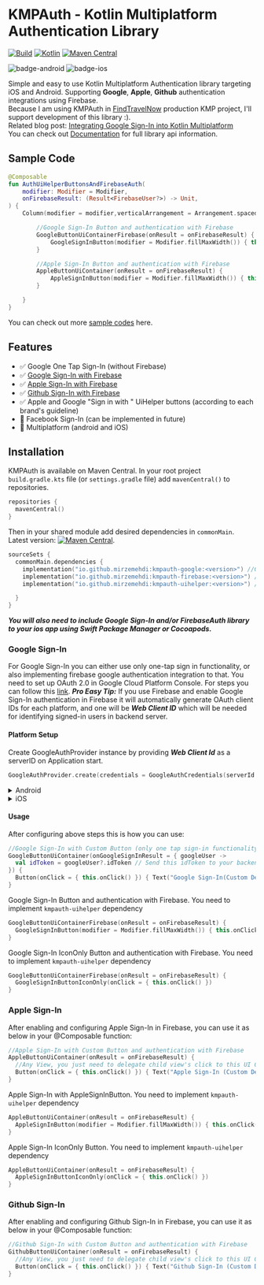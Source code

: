 # KMPAuth - Kotlin Multiplatform Authentication Library
[![Build](https://github.com/mirzemehdi/KMPAuth/actions/workflows/build_and_publish.yml/badge.svg)](https://github.com/mirzemehdi/KMPAuth/actions/workflows/build_and_publish.yml)
[![Kotlin](https://img.shields.io/badge/Kotlin-1.9.21-blue.svg?style=flat&logo=kotlin)](https://kotlinlang.org)
[![Maven Central](https://img.shields.io/maven-central/v/io.github.mirzemehdi/kmpauth-google?color=blue)](https://search.maven.org/search?q=g:io.github.mirzemehdi+kmpauth)

![badge-android](http://img.shields.io/badge/platform-android-6EDB8D.svg?style=flat)
![badge-ios](http://img.shields.io/badge/platform-ios-CDCDCD.svg?style=flat)

Simple and easy to use Kotlin Multiplatform Authentication library targeting iOS and Android. Supporting **Google**, **Apple**, **Github** authentication integrations using Firebase.   
Because I am using KMPAuth in [FindTravelNow](https://github.com/mirzemehdi/FindTravelNow-KMM/) production KMP project, I'll support development of this library :).   
Related blog post: [Integrating Google Sign-In into Kotlin Multiplatform](https://proandroiddev.com/integrating-google-sign-in-into-kotlin-multiplatform-8381c189a891)  
You can check out [Documentation](https://mirzemehdi.github.io/KMPAuth) for full library api information.

## Sample Code
```kotlin
@Composable
fun AuthUiHelperButtonsAndFirebaseAuth(
    modifier: Modifier = Modifier,
    onFirebaseResult: (Result<FirebaseUser?>) -> Unit,
) {
    Column(modifier = modifier,verticalArrangement = Arrangement.spacedBy(10.dp)) {

        //Google Sign-In Button and authentication with Firebase
        GoogleButtonUiContainerFirebase(onResult = onFirebaseResult) {
            GoogleSignInButton(modifier = Modifier.fillMaxWidth()) { this.onClick() }
        }

        //Apple Sign-In Button and authentication with Firebase
        AppleButtonUiContainer(onResult = onFirebaseResult) {
            AppleSignInButton(modifier = Modifier.fillMaxWidth()) { this.onClick() }
        }

    }
}

```

You can check out more [sample codes](https://github.com/mirzemehdi/KMPAuth/blob/main/sampleApp/composeApp/src/commonMain/kotlin/com/mmk/kmpauth/sample/App.kt) here.

## Features
- ✅ Google One Tap Sign-In (without Firebase)
- ✅ [Google Sign-In with Firebase](../#google-sign-in)
- ✅ [Apple Sign-In with Firebase](https://github.com/mirzemehdi/KMPAuth/tree/firebase_core#apple-sign-in)
- ✅ [Github Sign-In with Firebase](https://github.com/mirzemehdi/KMPAuth/tree/firebase_core#github-sign-in)
- ✅ Apple and Google "Sign in with " UiHelper buttons (according to each brand's guideline)
- 🚧 Facebook Sign-In (can be implemented in future)
- 📱 Multiplatform (android and iOS)

## Installation
KMPAuth is available on Maven Central. In your root project `build.gradle.kts` file (or `settings.gradle` file) add `mavenCentral()` to repositories.

```kotlin
repositories { 
  mavenCentral()
}
```

Then in your shared module add desired dependencies in `commonMain`. Latest version: [![Maven Central](https://img.shields.io/maven-central/v/io.github.mirzemehdi/kmpauth-google?color=blue)](https://search.maven.org/search?q=g:io.github.mirzemehdi+kmpauth).
```kotlin
sourceSets {
  commonMain.dependencies {
    implementation("io.github.mirzemehdi:kmpauth-google:<version>") //Google One Tap Sign-In 
    implementation("io.github.mirzemehdi:kmpauth-firebase:<version>") //Integrated Authentications with Firebase
    implementation("io.github.mirzemehdi:kmpauth-uihelper:<version>") //UiHelper SignIn buttons (AppleSignIn, GoogleSignInButton)

  }
}
```
**_You will also need to include Google Sign-In and/or FirebaseAuth library to your ios app using Swift Package Manager or Cocoapods._**   

### Google Sign-In
For Google Sign-In you can either use only one-tap sign in functionality, or also implementing firebase google authentication integration to that.
You need to set up OAuth 2.0 in Google Cloud Platform Console. 
For steps you can follow this [link](https://support.google.com/cloud/answer/6158849). **_Pro Easy Tip:_** If you use Firebase and enable Google Sign-In authentication in Firebase 
it will automatically generate OAuth client IDs for each platform, 
and one will be **_Web Client ID_** which will be needed for identifying signed-in users in backend server.

#### Platform Setup
Create GoogleAuthProvider instance by providing _**Web Client Id**_ as a serverID on Application start.
```kotlin
GoogleAuthProvider.create(credentials = GoogleAuthCredentials(serverId = WebClientId))

```
<details>
  <summary>Android</summary>

##### Android Setup
There is not any platform specific setup in Android side.

</details>

<details>
  <summary>iOS</summary>

##### iOS Setup
Add clientID, and serverId to your `Info.plist` file as below:

```
<key>GIDServerClientID</key>
<string>YOUR_SERVER_CLIENT_ID</string>

<key>GIDClientID</key>
<string>YOUR_IOS_CLIENT_ID</string>
<key>CFBundleURLTypes</key>
<array>
  <dict>
    <key>CFBundleURLSchemes</key>
    <array>
      <string>YOUR_DOT_REVERSED_IOS_CLIENT_ID</string>
    </array>
  </dict>
</array>

```

And finally, you need the code below to implement application delegate function calls on the Swift side.

```swift
import SwiftUI
import shared
import GoogleSignIn

class AppDelegate: NSObject, UIApplicationDelegate {

    func application(
      _ app: UIApplication,
      open url: URL, options: [UIApplication.OpenURLOptionsKey : Any] = [:]
    ) -> Bool {
      var handled: Bool

      handled = GIDSignIn.sharedInstance.handle(url)
      if handled {
        return true
      }

      // Handle other custom URL types.

      // If not handled by this app, return false.
      return false
    }


}

@main
struct iOSApp: App {
    @UIApplicationDelegateAdaptor(AppDelegate.self) var delegate
    
   var body: some Scene {
      WindowGroup {
            ContentView().onOpenURL(perform: { url in
                GIDSignIn.sharedInstance.handle(url)
            })
      }
   }
}


```

</details>

#### Usage
After configuring above steps this is how you can use:

```kotlin
//Google Sign-In with Custom Button (only one tap sign-in functionality)
GoogleButtonUiContainer(onGoogleSignInResult = { googleUser ->
  val idToken = googleUser?.idToken // Send this idToken to your backend to verify
}) {
  Button(onClick = { this.onClick() }) { Text("Google Sign-In(Custom Design)") }
}

```

Google Sign-In Button and authentication with Firebase. You need to implement `kmpauth-uihelper` dependency
```kotlin
GoogleButtonUiContainerFirebase(onResult = onFirebaseResult) {
  GoogleSignInButton(modifier = Modifier.fillMaxWidth()) { this.onClick() }
}
```

Google Sign-In IconOnly Button and authentication with Firebase. You need to implement `kmpauth-uihelper` dependency
```kotlin
GoogleButtonUiContainerFirebase(onResult = onFirebaseResult) {
  GoogleSignInButtonIconOnly(onClick = { this.onClick() })
}

```

### Apple Sign-In
After enabling and configuring Apple Sign-In in Firebase, you can use it as below in your @Composable function:
```kotlin
//Apple Sign-In with Custom Button and authentication with Firebase
AppleButtonUiContainer(onResult = onFirebaseResult) {
  //Any View, you just need to delegate child view's click to this UI Container's click method
  Button(onClick = { this.onClick() }) { Text("Apple Sign-In (Custom Design)") }
}

```

Apple Sign-In with AppleSignInButton. You need to implement `kmpauth-uihelper` dependency
```kotlin
AppleButtonUiContainer(onResult = onFirebaseResult) {
  AppleSignInButton(modifier = Modifier.fillMaxWidth()) { this.onClick() }
}
```

Apple Sign-In IconOnly Button. You need to implement `kmpauth-uihelper` dependency
```kotlin
AppleButtonUiContainer(onResult = onFirebaseResult) {
  AppleSignInButtonIconOnly(onClick = { this.onClick() })
}

```

### Github Sign-In
After enabling and configuring Github Sign-In in Firebase, you can use it as below in your @Composable function:
```kotlin
//Github Sign-In with Custom Button and authentication with Firebase
GithubButtonUiContainer(onResult = onFirebaseResult) {
  //Any View, you just need to delegate child view's click to this UI Container's click method
  Button(onClick = { this.onClick() }) { Text("Github Sign-In (Custom Design)") }
}

```



